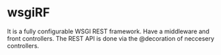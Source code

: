 # wsgiRF
It is a fully configurable WSGI REST framework. Have a middleware and front controllers. The REST API is done via the @decoration of neccesery controllers. 
